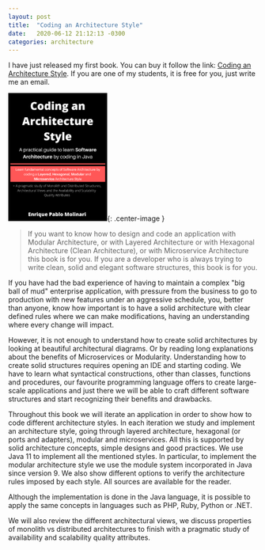 ```yaml
---
layout: post
title:  "Coding an Architecture Style"
date:   2020-06-12 21:12:13 -0300
categories: architecture
---
```


<style type="text/css">
 .center-image
 {
   margin: 0 auto;
   display: block;
 }
 img { width: 200px; }
</style>

I have just released my first book. You can buy it follow the link:  [Coding an Architecture Style](https://leanpub.com/codinganarchitecturestyle). If you are one of my students, it is free for you, just write me an email. 

![Book Cover](/assets/coding-arch-cover.png "Coding an Architecture Style Book Cover"){: .center-image }

>If you want to know how to design and code an application with Modular Architecture, or with Layered Architecture or with Hexagonal Architecture (Clean Architecture), or with Microservice Architecture this book is for you. If you are a developer who is always trying to write clean, solid and elegant software structures, this book is for you.

If you have had the bad experience of having to maintain a complex "big ball of mud" enterprise application, with pressure from the business to go to production with new features under an aggressive schedule, you, better than anyone, know how important is to have a solid architecture with clear defined rules where we can make modifications, having an understanding where every change will impact.

However, it is not enough to understand how to create solid architectures by looking at beautiful architectural diagrams. Or by reading long explanations about the benefits of Microservices or Modularity. Understanding how to create solid structures requires opening an IDE and starting coding. We have to learn what syntactical constructions, other than classes, functions and procedures, our favourite programming language offers to create large-scale applications and just there we will be able to craft different software structures and start recognizing their benefits and drawbacks.

Throughout this book we will iterate an application in order to show how to code different architecture styles. In each iteration we study and implement an architecture style, going through layered architecture, hexagonal (or ports and adapters), modular and microservices. All this is supported by solid architecture concepts, simple designs and good practices. We use Java 11 to implement all the mentioned styles. In particular, to implement the modular architecture style we use the module system incorporated in Java since version 9. We also show different options to verify the architecture rules imposed by each style. All sources are available for the reader. 

Although the implementation is done in the Java language, it is possible to apply the same concepts in languages such as PHP, Ruby, Python or .NET.

We will also review the different architectural views, we discuss properties of monolith vs distributed architectures to finish with a pragmatic study of availability and scalability quality attributes.



